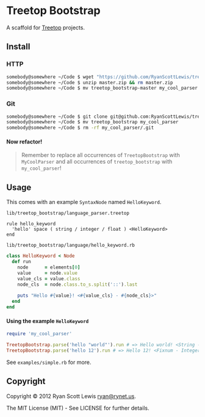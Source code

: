 # Treetop Bootstrap

A scaffold for [Treetop][treetop] projects.

## Install

### HTTP

```sh
somebody@somewhere ~/Code $ wget "https://github.com/RyanScottLewis/treetop_bootstrap/archive/master.zip"
somebody@somewhere ~/Code $ unzip master.zip && rm master.zip
somebody@somewhere ~/Code $ mv treetop_bootstrap-master my_cool_parser
```

### Git

```sh
somebody@somewhere ~/Code $ git clone git@github.com:RyanScottLewis/treetop_bootstrap.git
somebody@somewhere ~/Code $ mv treetop_bootstrap my_cool_parser
somebody@somewhere ~/Code $ rm -rf my_cool_parser/.git
```

#### Now refactor!

> Remember to replace all occurrences of `TreetopBootstrap` with `MyCoolParser` and all occurrences of `treetop_bootstrap` with `my_cool_parser`!

## Usage

This comes with an example `SyntaxNode` named `HelloKeyword`.

`lib/treetop_bootstrap/language_parser.treetop`

```treetop
rule hello_keyword
  'hello' space ( string / integer / float ) <HelloKeyword>
end
```

`lib/treetop_bootstrap/language/hello_keyword.rb`

```ruby
class HelloKeyword < Node
  def run
    node      = elements[0]
    value     = node.value
    value_cls = value.class
    node_cls  = node.class.to_s.split('::').last
        
    puts "Hello #{value}! <#{value_cls} - #{node_cls}>"
  end
end
```

#### Using the example `HelloKeyword`

```ruby
require 'my_cool_parser'

TreetopBootstrap.parse('hello "world"').run # => Hello world! <String - StringLiteral>
TreetopBootstrap.parse('hello 12').run # => Hello 12! <Fixnum - IntegerLiteral>
```

See `examples/simple.rb` for more.

## Copyright

Copyright © 2012 Ryan Scott Lewis <ryan@rynet.us>.

The MIT License (MIT) - See LICENSE for further details.


[treetop]: http://treetop.rubyforge.org